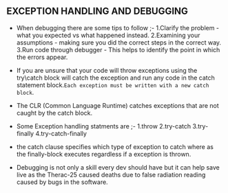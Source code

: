 EXCEPTION HANDLING AND DEBUGGING
--------------------------------
- When debugging there are some tips to follow ;-
1.Clarify the problem - what you expected vs what happened instead.
2.Examining your assumptions - making sure you did the correct steps in the correct way.
3.Run code through debugger - This helps to identify the point in which the errors appear.


- If you are unsure that your code will throw exceptions using the try\catch block will catch the exception and run any code in the catch statement block.``Each exception must be written with a new catch block``.
- The CLR (Common Language Runtime) catches exceptions that are not caught by the catch block.

- Some Exception handling statments are ;-
1.throw
2.try-catch
3.try-finally
4.try-catch-finally

- the catch clause specifies which type of exception to catch where as the finally-block executes regardless if a exception is thrown.
- Debugging is not only a skill every dev should have but it can help save live as the Therac-25 caused deaths due to false radiation reading caused by bugs in the software.